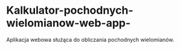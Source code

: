# Kalkulator-pochodnych-wielomianow-web-app-
Aplikacja webowa służąca do obliczania pochodnych wielomianów.
